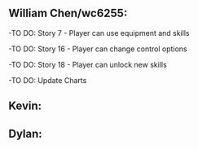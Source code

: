 ## William Chen/wc6255:
  -TO DO: Story 7 - Player can use equipment and skills
  
  -TO DO: Story 16 - Player can change control options
  
  -TO DO: Story 18 - Player can unlock new skills
  
  -TO DO: Update Charts
  
## Kevin:
## Dylan:
